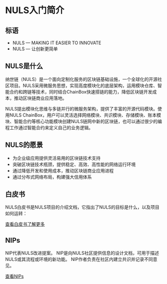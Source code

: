 # NULS入门简介

## 标语

- NULS — MAKING IT EASIER TO INNOVATE
- NULS — 让创新更简单

## NULS是什么

纳世链（NULS）是一个面向定制化服务的区块链基础设施，一个全球化的开源社区项目。NULS采用微服务思想，实现高度模块化的底层架构，运用模块仓库、智能合约和跨链等技术，同时结合ChainBox快速搭链的能力，降低区块链开发成本，推动区块链商业应用落地。

NULS提出模块化思维与多链并行的微服务架构，提供了丰富的开源代码模块。使用NULS ChainBox，用户可以灵活选择网络模块、共识模块、存储模块、账本模块、智能合约等核心功能模块创建NULS链网中新的区块链，也可以通过很少的编程工作通过智能合约来定义自己的业务逻辑。

## NULS的愿景

- 为企业级应用提供灵活易用的区块链技术支持
- 突破区块链技术瓶颈，提供稳定、高效、高性能的网络运行环境
- 通过降低开发和使用成本，推动区块链商业应用进程
- 通过分布式网络布局，构建强大信用体系


## 白皮书
NULS白皮书是NULS项目的介绍文档，它指出了NULS的目标是什么，以及项目如何运转：

[查看白皮书了解更多](https://nuls.io/wp-content/uploads/2023/02/NULS_WhitePaper_v2.1_EN.pdf)

## NIPs
NIP代表NULS改进提案。 NIP是向NULS社区提供信息的设计文档，可用于描述NULS或其流程或环境的新功能。 NIP作者负责在社区内建立共识并记录不同意见。

[查看NIPs](https://github.com/nuls-io/NIPs)

